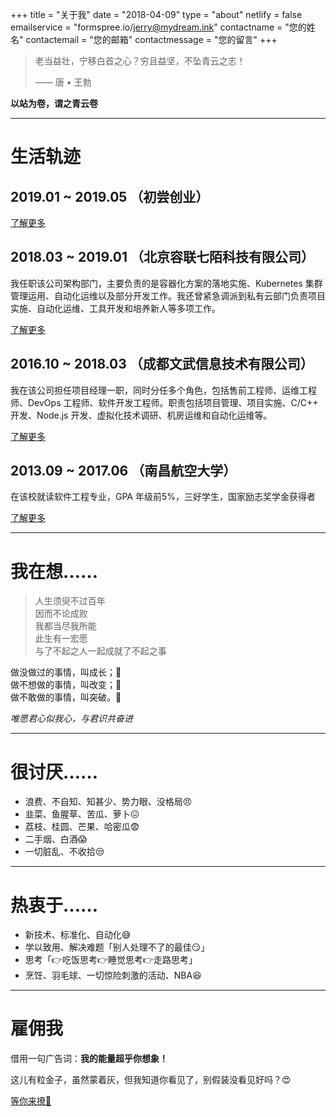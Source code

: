 +++
title = "关于我"
date = "2018-04-09"
type = "about"
netlify = false
emailservice = "formspree.io/jerry@mydream.ink"
contactname = "您的姓名"
contactemail = "您的邮箱"
contactmessage = "您的留言"
+++

> 老当益壮，宁移白首之心？穷且益坚，不坠青云之志！
>
>    —— 唐 • 王勃

__以站为卷，谓之青云卷__

---

# 生活轨迹

## 2019.01 ~ 2019.05 （初尝创业）

[了解更多](../blog/2019-07/first-startup)

## 2018.03 ~ 2019.01 （北京容联七陌科技有限公司）

我任职该公司架构部门，主要负责的是容器化方案的落地实施、Kubernetes 集群管理运用、自动化运维以及部分开发工作。我还曾紧急调派到私有云部门负责项目实施、自动化运维、工具开发和培养新人等多项工作。

[了解更多](../blog/2019-07/job2)

## 2016.10 ~ 2018.03 （成都文武信息技术有限公司）

我在该公司担任项目经理一职，同时分任多个角色，包括售前工程师、运维工程师、DevOps 工程师、软件开发工程师。职责包括项目管理、项目实施、C/C++ 开发、Node.js 开发、虚拟化技术调研、机房运维和自动化运维等。

[了解更多](../blog/2019-07/job1)

## 2013.09 ~ 2017.06 （南昌航空大学）

在该校就读软件工程专业，GPA 年级前5%，三好学生，国家励志奖学金获得者

[了解更多](../blog/2019-07/university)

<!-- 
## 2010.9 ~ 2013.6
## 2007.9 ~ 2010.6
## 2001.9 ~ 2007.6 
-->

---

# 我在想……

> 人生须臾不过百年<br>
> 因而不论成败<br>
> 我都当尽我所能<br>
> 此生有一宏愿<br>
> 与了不起之人一起成就了不起之事

做没做过的事情，叫成长；:punch:<br>
做不想做的事情，叫改变；:punch:<br>
做不敢做的事情，叫突破。:punch:

_唯愿君心似我心，与君识共奋进_

---

# 很讨厌……

- 浪费、不自知、知甚少、势力眼、没格局:angry:
- 韭菜、鱼腥草、苦瓜、萝卜:confounded:
- 荔枝、桂圆、芒果、哈密瓜:fearful:
- 二手烟、白酒:scream:
- 一切脏乱、不收拾:unamused:

---

# 热衷于……

- 新技术、标准化、自动化:sweat_smile:
- 学以致用、解决难题「别人处理不了的最佳:smirk:」
- 思考「:point_right:吃饭思考:point_right:睡觉思考:point_right:走路思考」
- 烹饪、羽毛球、一切惊险刺激的活动、NBA:satisfied:

---

# 雇佣我

借用一句广告词：__我的能量超乎你想象！__

这儿有粒金子，虽然蒙着灰，但我知道你看见了，别假装没看见好吗？:heart_eyes:

[等你来撩:sparkling_heart:](mailto:jerry@mydream.ink)